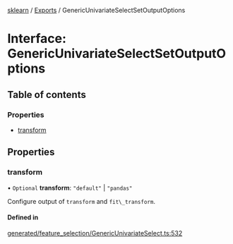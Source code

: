 [sklearn](../readme.md) / [Exports](../modules.md) / GenericUnivariateSelectSetOutputOptions

# Interface: GenericUnivariateSelectSetOutputOptions

## Table of contents

### Properties

- [transform](GenericUnivariateSelectSetOutputOptions.md#transform)

## Properties

### transform

• `Optional` **transform**: ``"default"`` \| ``"pandas"``

Configure output of `transform` and `fit\_transform`.

#### Defined in

[generated/feature_selection/GenericUnivariateSelect.ts:532](https://github.com/transitive-bullshit/scikit-learn-ts/blob/367336a/packages/sklearn/src/generated/feature_selection/GenericUnivariateSelect.ts#L532)
